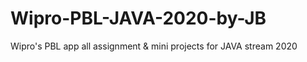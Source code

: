 # Wipro-PBL-JAVA-2020-by-JB
Wipro's PBL app all assignment &amp; mini projects for JAVA stream 2020
